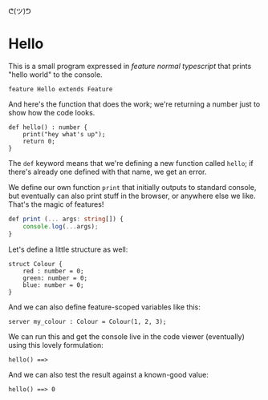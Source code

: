 ᕦ(ツ)ᕤ
# Hello

This is a small program expressed in *feature normal typescript* that prints "hello world" to the console.

    feature Hello extends Feature

And here's the function that does the work; we're returning a number just to show how the code looks.

    def hello() : number {
        print("hey what's up");
        return 0;
    }

The `def` keyword means that we're defining a new function called `hello`; if there's already one defined with that name, we get an error.

We define our own function `print` that initially outputs to standard console, but eventually can also print stuff in the browser, or anywhere else we like. That's the magic of features!

```ts
def print (... args: string[]) {
    console.log(...args);
}
```

Let's define a little structure as well:

    struct Colour {
        red : number = 0;
        green: number = 0;
        blue: number = 0;
    }

And we can also define feature-scoped variables like this:

    server my_colour : Colour = Colour(1, 2, 3);

We can run this and get the console live in the code viewer (eventually) using this lovely formulation:

    hello() ==> 

And we can also test the result against a known-good value:

    hello() ==> 0

